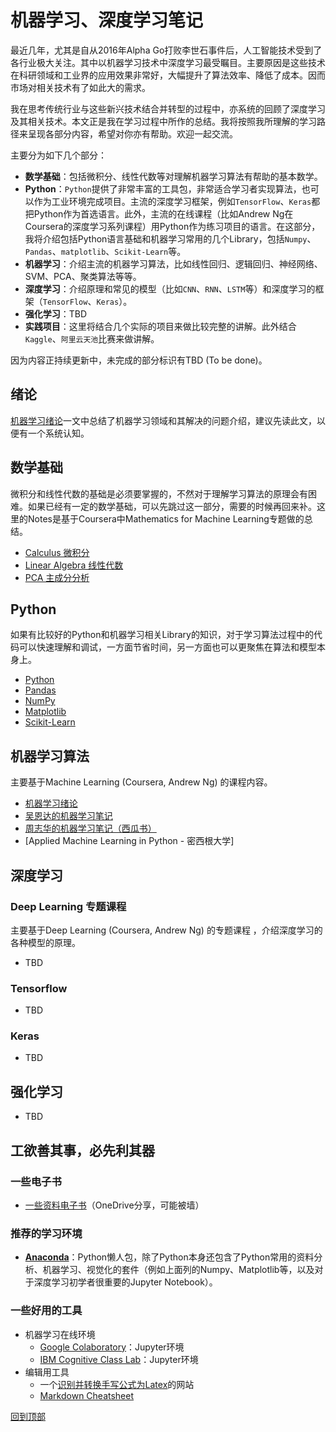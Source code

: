 # 机器学习、深度学习笔记

最近几年，尤其是自从2016年Alpha Go打败李世石事件后，人工智能技术受到了各行业极大关注。其中以机器学习技术中深度学习最受瞩目。主要原因是这些技术在科研领域和工业界的应用效果非常好，大幅提升了算法效率、降低了成本。因而市场对相关技术有了如此大的需求。

我在思考传统行业与这些新兴技术结合并转型的过程中，亦系统的回顾了深度学习及其相关技术。本文正是我在学习过程中所作的总结。我将按照我所理解的学习路径来呈现各部分内容，希望对你亦有帮助。欢迎一起交流。

主要分为如下几个部分：
* **数学基础**：包括微积分、线性代数等对理解机器学习算法有帮助的基本数学。
* **Python**：`Python`提供了非常丰富的工具包，非常适合学习者实现算法，也可以作为工业环境完成项目。主流的深度学习框架，例如`TensorFlow`、`Keras`都把Python作为首选语言。此外，主流的在线课程（比如Andrew Ng在Coursera的深度学习系列课程）用Python作为练习项目的语言。在这部分，我将介绍包括Python语言基础和机器学习常用的几个Library，包括`Numpy`、`Pandas`、`matplotlib`、`Scikit-Learn`等。
* **机器学习**：介绍主流的机器学习算法，比如线性回归、逻辑回归、神经网络、SVM、PCA、聚类算法等等。
* **深度学习**：介绍原理和常见的模型（比如`CNN`、`RNN`、`LSTM`等）和深度学习的框架（`TensorFlow`、`Keras`）。
* **强化学习**：TBD
* **实践项目**：这里将结合几个实际的项目来做比较完整的讲解。此外结合`Kaggle`、`阿里云天池`比赛来做讲解。

因为内容正持续更新中，未完成的部分标识有TBD (To be done)。

## 绪论
[机器学习绪论](machine-learning)一文中总结了机器学习领域和其解决的问题介绍，建议先读此文，以便有一个系统认知。

## 数学基础
微积分和线性代数的基础是必须要掌握的，不然对于理解学习算法的原理会有困难。如果已经有一定的数学基础，可以先跳过这一部分，需要的时候再回来补。这里的Notes是基于Coursera中Mathematics for Machine Learning专题做的总结。
  * [Calculus 微积分](calculus)
  * [Linear Algebra 线性代数](linear-algebra)
  * [PCA 主成分分析](pca)

## Python
如果有比较好的Python和机器学习相关Library的知识，对于学习算法过程中的代码可以快速理解和调试，一方面节省时间，另一方面也可以更聚焦在算法和模型本身上。
  * [Python](python/python-basic)
  * [Pandas](python/pandas)
  * [NumPy](python/numpy)
  * [Matplotlib](python/Matplotlib)
  * [Scikit-Learn](python/Sklearn)

## 机器学习算法
主要基于Machine Learning (Coursera, Andrew Ng) 的课程内容。
* [机器学习绪论](machine-learning)
* [吴恩达的机器学习笔记](machine-learning/coursera-machine-learning)
* [周志华的机器学习笔记（西瓜书）](machine-learning/zhouzhihua-machine-learning)
* [Applied Machine Learning in Python - 密西根大学]

## 深度学习
### Deep Learning 专题课程
主要基于Deep Learning (Coursera, Andrew Ng) 的专题课程 ，介绍深度学习的各种模型的原理。
* TBD

### Tensorflow
* TBD

### Keras
* TBD

## 强化学习
* TBD

## 工欲善其事，必先利其器
### 一些电子书
* [一些资料电子书](https://1drv.ms/f/s!At5_i2TzOUcnhOxc8mwDzwK8ILf5jg)（OneDrive分享，可能被墙）

### 推荐的学习环境
* [**Anaconda**](https://www.anaconda.com)：Python懒人包，除了Python本身还包含了Python常用的资料分析、机器学习、视觉化的套件（例如上面列的Numpy、Matplotlib等，以及对于深度学习初学者很重要的Jupyter Notebook）。

### 一些好用的工具
* 机器学习在线环境
  * [Google Colaboratory](https://colab.research.google.com)：Jupyter环境
  * [IBM Cognitive Class Lab](https://labs.cognitiveclass.ai)：Jupyter环境
* 编辑用工具
  * 一个[识别并转换手写公式为Latex](https://webdemo.myscript.com/views/math/index.html)的网站
  * [Markdown Cheatsheet](https://github.com/adam-p/markdown-here/wiki/Markdown-Cheatsheet)


[回到顶部](#机器学习深度学习笔记)
